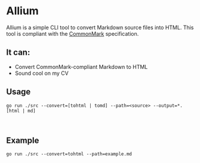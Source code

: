 # Allium

Allium is a simple CLI tool to convert Markdown source files into HTML. This tool is compliant with the [CommonMark](https://commonmark.org/) specification.


## It can:
- Convert CommonMark-compliant Markdown to HTML
- Sound cool on my CV


## Usage

```
go run ./src --convert=[tohtml | tomd] --path=<source> --output=*.[html | md]
```

<br/>

## Example

```
go run ./src --convert=tohtml --path=example.md
```